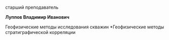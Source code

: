 старший преподаватель



**Луппов Владимир Иванович**

Геофизические методы исследования скважин
	*Геофизические методы стратиграфической корреляции